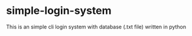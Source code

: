 # simple-login-system
This is an simple cli login system with database (.txt file) written in python  
